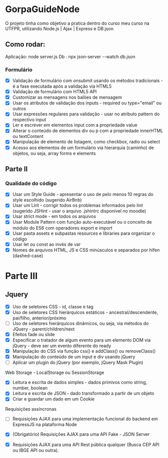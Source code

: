 # GorpaGuideNode

O projeto tinha como objetivo a pratica dentro do curso meu curso na UTFPR, utilizando Node.js | Ajax | Express e DB.json

## Como rodar:

Aplicação:  node server.js
Db : npx json-server --watch db.json

### Formulário

- [x] Validação de formulário com onsubmit usando os métodos tradicionais - é a fase executada após a validação via HTML5
- [x] Validação de formulário com HTML5 API
- [x] Customizar as mensagens nos balões de mensagem
- [x] Usar os atributos de validação dos inputs - required ou type="email" ou outros
- [x] Usar expressões regulares para validação - usar no atributo pattern do respectivo input
- [x] Ler e escrever em elementos input com a propriedade value
- [x] Alterar o conteúdo de elementos div ou p com a propriedade innerHTML ou textContent
- [x] Manipulação de elemento de listagem, como checkbox, radio ou select
- [x] Acesso aos elementos de um formulário via hierarquia (caminho) de objetos, ou seja, array forms e elements

## Parte II 

### Qualidade do código

- [x] Usar um Style Guide - apresentar o uso de pelo menos 10 regras do style escolhido (sugerido AirBnb)
- [x] Usar um Lint - corrigir todos os problemas informados pelo lint (sugerido JSHint - usar o arquivo .jshintrc disponível no moodle)
- [x] Usar strict mode - em todos os arquivos
- [x] Usar Module Pattern com função auto-executável ou o conceito de módulo do ES6 com operadores export e import
- [x] Usar pasta assets e subpastas resources e libraries para organizar o código
- [x] Usar let ou const ao invés de var
- [x] Nomes de arquivos HTML, JS e CSS minúsculos e separados por hífen (dashed-case)

# Parte III

## Jquery

- [x] Uso de seletores CSS - id, classe e tag
- [x] Uso de seletores CSS hierárquicos estáticos - ancestral/descendente, pai/filho, anterior/próximo
- [ ] Uso de seletores hierárquicos dinâmicos, ou seja, via métodos do JQuery - parent/children/next
- [x] Efeitos fade ou slide
- [x] Especificar o tratador de algum evento para um elemento DOM via jQuery - deve ser um evento diferente do ready
- [x] Manipulação do CSS via função css() e addClass() ou removeClass()
- [x] Manipulação do conteúdo de um input e div usando jQuery
- [ ] Aplicar um plugin do jQuery (por exemplo, jQuery Mask Plugin)

Web Storage - LocalStorage ou SessionStorage
- [x] Leitura e escrita de dados simples - dados primivos como string, number, boolean
- [x] Leitura e escrita de JSON - dado transformado a partir de um objeto
- [x] Criar e guardar um dado em um Cookie

Requisições assíncronas
- [ ] Requisições AJAX para uma implementação funcional do backend em ExpressJS na plataforma Node
- [x] (Obrigatório) Requisições AJAX para uma API Fake - JSON Server 
- [X] Requisições AJAX para uma API Rest pública qualquer (Busca CEP API ou IBGE API ou outra).


